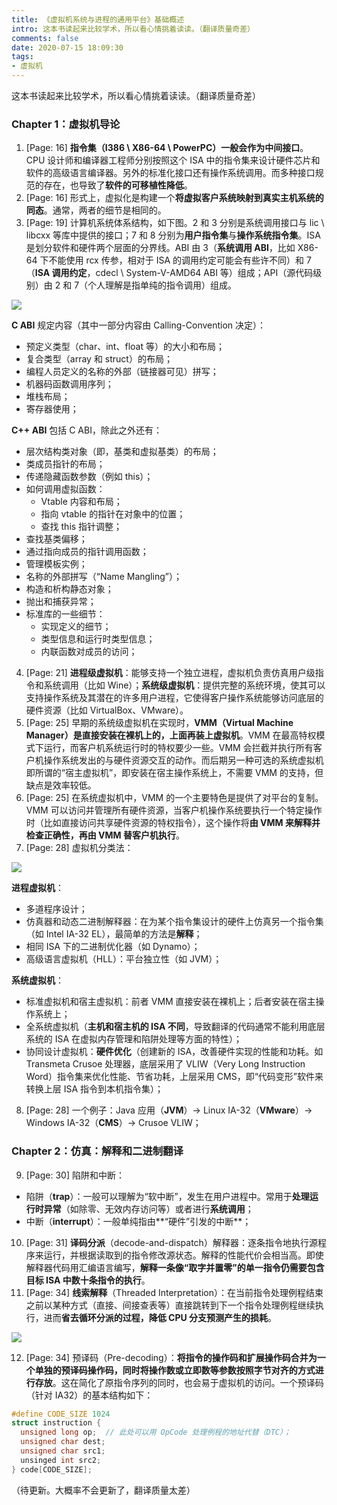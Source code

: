 ```yaml
---
title: 《虚拟机系统与进程的通用平台》基础概述
intro: 这本书读起来比较学术，所以看心情挑着读读。（翻译质量奇差）
comments: false
date: 2020-07-15 18:09:30
tags:
- 虚拟机
---
```


这本书读起来比较学术，所以看心情挑着读读。（翻译质量奇差）

### Chapter 1：虚拟机导论

1. [Page: 16] **指令集（I386 \ X86-64 \ PowerPC）一般会作为中间接口**。CPU 设计师和编译器工程师分别按照这个 ISA 中的指令集来设计硬件芯片和软件的高级语言编译器。另外的标准化接口还有操作系统调用。而多种接口规范的存在，也导致了**软件的可移植性降低**。
2. [Page: 16] 形式上，虚拟化是构建一个**将虚拟客户系统映射到真实主机系统的同态**。通常，两者的细节是相同的。
3. [Page: 19] 计算机系统体系结构，如下图。2 和 3 分别是系统调用接口与 lic \ libcxx 等库中提供的接口；7 和 8 分别为**用户指令集**与**操作系统指令集**。ISA 是划分软件和硬件两个层面的分界线。ABI 由 3（**系统调用 ABI**，比如 X86-64 下不能使用 rcx 传参，相对于 ISA 的调用约定可能会有些许不同）和 7（**ISA 调用约定**，cdecl \ System-V-AMD64 ABI 等）组成；API（源代码级别）由 2 和 7（个人理解是指单纯的指令调用）组成。

![](1.png)

**C ABI** 规定内容（其中一部分内容由 Calling-Convention 决定）：
* 预定义类型（char、int、float 等）的大小和布局；
* 复合类型（array 和 struct）的布局；
* 编程人员定义的名称的外部（链接器可见）拼写；
* 机器码函数调用序列；
* 堆栈布局；
* 寄存器使用；

**C++ ABI** 包括 C ABI，除此之外还有：
* 层次结构类对象（即，基类和虚拟基类）的布局；
* 类成员指针的布局；
* 传递隐藏函数参数（例如 this）；
* 如何调用虚拟函数：
  - Vtable 内容和布局；
  - 指向 vtable 的指针在对象中的位置；
  - 查找 this 指针调整；
* 查找基类偏移；
* 通过指向成员的指针调用函数；
* 管理模板实例；
* 名称的外部拼写（“Name Mangling”）；
* 构造和析构静态对象；
* 抛出和捕获异常；
* 标准库的一些细节：
  - 实现定义的细节；
  - 类型信息和运行时类型信息；
  - 内联函数对成员的访问；

4. [Page: 21] **进程级虚拟机**：能够支持一个独立进程，虚拟机负责仿真用户级指令和系统调用（比如 Wine）；**系统级虚拟机**：提供完整的系统环境，使其可以支持操作系统及其潜在的许多用户进程，它使得客户操作系统能够访问底层的硬件资源（比如 VirtualBox、VMware）。
5. [Page: 25] 早期的系统级虚拟机在实现时，**VMM（Virtual Machine Manager）是直接安装在裸机上的，上面再装上虚拟机**。VMM 在最高特权模式下运行，而客户机系统运行时的特权要少一些。VMM 会拦截并执行所有客户机操作系统发出的与硬件资源交互的动作。而后期另一种可选的系统虚拟机即所谓的“宿主虚拟机”，即安装在宿主操作系统上，不需要 VMM 的支持，但缺点是效率较低。
6. [Page: 25] 在系统虚拟机中，VMM 的一个主要特色是提供了对平台的复制。VMM 可以访问并管理所有硬件资源，当客户机操作系统要执行一个特定操作时（比如直接访问共享硬件资源的特权指令），这个操作将**由 VMM 来解释并检查正确性，再由 VMM 替客户机执行**。
7. [Page: 28] 虚拟机分类法：

![](2.png)

**进程虚拟机**：
* 多道程序设计；
* 仿真器和动态二进制解释器：在为某个指令集设计的硬件上仿真另一个指令集（如 Intel IA-32 EL），最简单的方法是**解释**；
* 相同 ISA 下的二进制优化器（如 Dynamo）；
* 高级语言虚拟机（HLL）：平台独立性（如 JVM）；

**系统虚拟机**：
* 标准虚拟机和宿主虚拟机：前者 VMM 直接安装在裸机上；后者安装在宿主操作系统上；
* 全系统虚拟机（**主机和宿主机的 ISA 不同**，导致翻译的代码通常不能利用底层系统的 ISA 在虚拟内存管理和陷阱处理等方面的特性）；
* 协同设计虚拟机：**硬件优化**（创建新的 ISA，改善硬件实现的性能和功耗。如 Transmeta Crusoe 处理器，底层采用了 VLIW（Very Long Instruction Word）指令集来优化性能、节省功耗，上层采用 CMS，即“代码变形”软件来转换上层 ISA 指令到本机指令集）；

8. [Page: 28] 一个例子：Java 应用（**JVM**）-> Linux IA-32（**VMware**）-> Windows IA-32（**CMS**）-> Crusoe VLIW；

### Chapter 2：仿真：解释和二进制翻译

9. [Page: 30] 陷阱和中断：
* 陷阱（**trap**）：一般可以理解为“软中断”，发生在用户进程中。常用于**处理运行时异常**（如除零、无效内存访问等）或者进行**系统调用**；
* 中断（**interrupt**）：一般单纯指由**“硬件”引发的中断**；

10. [Page: 31] **译码分派**（decode-and-dispatch）解释器：逐条指令地执行源程序来运行，并根据读取到的指令修改源状态。解释的性能代价会相当高。即使解释器代码用汇编语言编写，**解释一条像“取字并置零”的单一指令仍需要包含目标 ISA 中数十条指令的执行**。
11. [Page: 34] **线索解释**（Threaded Interpretation）：在当前指令处理例程结束之前以某种方式（直接、间接查表等）直接跳转到下一个指令处理例程继续执行，进而**省去循环分派的过程，降低 CPU 分支预测产生的损耗**。

![](3.png)

12. [Page: 34] 预译码（Pre-decoding）：**将指令的操作码和扩展操作码合并为一个单独的预译码操作码，同时将操作数或立即数等参数按照字节对齐的方式进行存放**。这在简化了原指令序列的同时，也会易于虚拟机的访问。一个预译码（针对 IA32）的基本结构如下：

```c
#define CODE_SIZE 1024
struct instruction {
  unsigned long op;  // 此处可以用 OpCode 处理例程的地址代替（DTC）；
  unsigned char dest;
  unsigned char src1;
  unsinged int src2;
} code[CODE_SIZE];
```

（待更新。大概率不会更新了，翻译质量太差）
